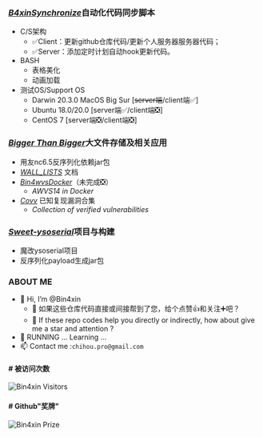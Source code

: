 ### [*B4xinSynchronize*](https://github.com/Bin4xin/B4xinSynchronize)自动化代码同步脚本

- C/S架构
	- ✅Client：更新github仓库代码/更新个人服务器服务器代码；
	- ✅Server：添加定时计划自动hook更新代码。
- BASH
	- 表格美化
	- 动画加载
- 测试OS/Support OS
	- Darwin 20.3.0 MacOS Big Sur [~~server端~~/client端✅]
	- Ubuntu 18.0/20.0 [server端✅/client端❎]
    - CentOS 7 [server端❎/client端❎]


### [*Bigger Than Bigger*](https://github.com/Bin4xin/bigger-than-bigger)大文件存储及相关应用

- 用友nc6.5反序列化依赖jar包
- [*WALL_LISTS*](https://github.com/Bin4xin/bigger-than-bigger/tree/master/WALL_LISTS) 文档
- [*Bin4wvsDocker*](https://github.com/Bin4xin/bigger-than-bigger/tree/master/Bin4wvsDocker)（未完成❎）
	- *AWVS14 in Docker*
- [*Covv*](https://github.com/Bin4xin/bigger-than-bigger/tree/master/CoVV) 已知复现漏洞合集
	- *Collection of verified vulnerabilities*


### [*Sweet-ysoserial*](https://github.com/Bin4xin/sweet-ysoserial)项目与构建

- 魔改ysoserial项目
- 反序列化payload生成jar包

### ABOUT ME

- 👋 Hi, I’m @Bin4xin
  - 🌱 如果这些仓库代码直接或间接帮到了您，给个点赞👍和关注➕吧？
  - 💞️ If these repo codes help you directly or indirectly, how about give me a star and attention ?
- 🏃 RUNNING ... Learning ...
- 📫 Contact me :`chihou.pro@gmail.com`

<!---
Bin4xin/Bin4xin is a ✨ special ✨ repository because its `README.md` (this file) appears on your GitHub profile.
You can click the Preview link to take a look at your changes.
--->
#### # 被访问次数
![Bin4xin Visitors](https://profile-counter.glitch.me/bin4xin/count.svg)

#### # Github"奖牌"
![Bin4xin Prize](https://github-readme-stats.vercel.app/api?username=bin4xin&show_icons=true)
